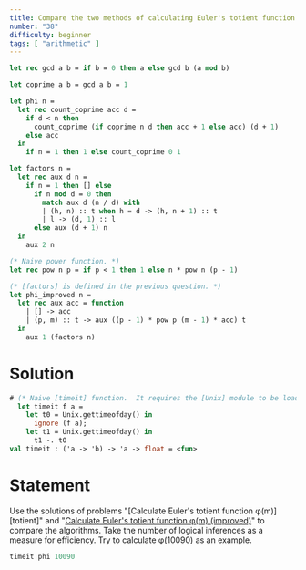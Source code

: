 ```yaml
---
title: Compare the two methods of calculating Euler's totient function
number: "38"
difficulty: beginner
tags: [ "arithmetic" ]
---
```



```ocaml
let rec gcd a b = if b = 0 then a else gcd b (a mod b)

let coprime a b = gcd a b = 1

let phi n =
  let rec count_coprime acc d =
    if d < n then
      count_coprime (if coprime n d then acc + 1 else acc) (d + 1)
    else acc
  in
    if n = 1 then 1 else count_coprime 0 1

let factors n =
  let rec aux d n =
    if n = 1 then [] else
      if n mod d = 0 then
        match aux d (n / d) with
        | (h, n) :: t when h = d -> (h, n + 1) :: t
        | l -> (d, 1) :: l
      else aux (d + 1) n
  in
    aux 2 n

(* Naive power function. *)
let rec pow n p = if p < 1 then 1 else n * pow n (p - 1)

(* [factors] is defined in the previous question. *)
let phi_improved n =
  let rec aux acc = function
    | [] -> acc
    | (p, m) :: t -> aux ((p - 1) * pow p (m - 1) * acc) t
  in
    aux 1 (factors n)
```

# Solution

```ocaml
# (* Naive [timeit] function.  It requires the [Unix] module to be loaded. *)
  let timeit f a =
    let t0 = Unix.gettimeofday() in
      ignore (f a);
    let t1 = Unix.gettimeofday() in
      t1 -. t0
val timeit : ('a -> 'b) -> 'a -> float = <fun>
```

# Statement

Use the solutions of problems 
"[Calculate Euler&#39;s totient function φ(m)][totient]" and 
"[Calculate Euler&#39;s totient function φ(m) (improved)][totient-improved]" 
to compare the algorithms. Take the number of logical inferences as a measure for efficiency. Try to calculate φ(10090) as an example.

[totient-improved]: #CalculateEuler39stotientfunctionmimprovedmedium

```ocaml
timeit phi 10090
```
